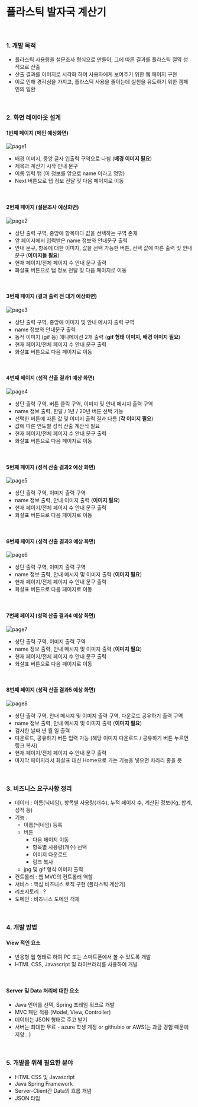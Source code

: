 # 플라스틱 발자국 계산기

<br/>

### 1. 개발 목적

* 플라스틱 사용량을 설문조사 형식으로 만들어, 그에 따른 결과를 플라스틱 절약 성적으로 산출
* 산출 결과를 이미지로 시각화 하여 사용자에게 보여주기 위한 웹 페이지 구현
* 이로 인해 경각심을 가지고, 플라스틱 사용을 줄이는데 실천을 유도하기 위한 캠페인의 일환

<br/>

### 2. 화면 레이아웃 설계

#### 1번째 페이지 (메인 예상화면)

![page1](./images/page1.png)

* 배경 이미지, 중앙 글자 입출력 구역으로 나뉨 (**배경 이미지 필요**)
* 제목과 계산기 시작 안내 문구
* 이름 입력 탭 (이 정보를 앞으로 name 이라고 명명)
* Next 버튼으로 탭 정보 전달 및 다음 페이지로 이동

<br/>

#### 2번째 페이지 (설문조사 예상화면)

![page2](./images/page2.png)

* 상단 출력 구역, 중앙에 항목마다 값을 선택하는 구역 존재
* 앞 페이지에서 입력받은 name 정보와 안내문구 출력
* 안내 문구, 항목에 대한 이미지, 값을 선택 가능한 버튼, 선택 값에 따른 출력 및 안내 문구 (**이미지들 필요**)
* 현재 페이지/전체 페이지 수 안내 문구 출력
* 화살표 버튼으로 탭 정보 전달 및 다음 페이지로 이동

<br/>

#### 3번째 페이지 (결과 출력 전 대기 예상화면)

![page3](./images/page3.png)

* 상단 출력 구역, 중앙에 이미지 및 안내 메시지 출력 구역
* name 정보와 안내문구 출력
* 동적 이미지 (gif 등) 애니메이션 2개 출력 (**gif 형태 이미지, 배경 이미지 필요**)
* 현재 페이지/전체 페이지 수 안내 문구 출력
* 화살표 버튼으로 다음 페이지로 이동

<br/>

#### 4번째 페이지 (성적 산출 결과1 예상 화면)

![page4](./images/page4.png)

* 상단 출력 구역, 버튼 클릭 구역, 이미지 및 안내 메시지 출력 구역
* name 정보 출력, 한달 / 1년 / 20년 버튼 선택 가능
* 선택한 버튼에 따른 값 및 이미지 출력 결과 다름 (**각 이미지 필요**)
* 값에 따른 연도별 성적 산출 계산식 필요
* 현재 페이지/전체 페이지 수 안내 문구 출력
* 화살표 버튼으로 다음 페이지로 이동

<br/>

#### 5번째 페이지 (성적 산출 결과2 예상 화면)

![page5](./images/page5.png)

* 상단 출력 구역, 이미지 출력 구역
* name 정보 출력, 안내 이미지 출력 (**이미지 필요**)
* 현재 페이지/전체 페이지 수 안내 문구 출력
* 화살표 버튼으로 다음 페이지로 이동

<br/>

#### 6번째 페이지 (성적 산출 결과3 예상 화면)

![page6](./images/page6.png)

* 상단 출력 구역, 이미지 출력 구역
* name 정보 출력, 안내 메시지 및 이미지 출력 (**이미지 필요**)
* 현재 페이지/전체 페이지 수 안내 문구 출력
* 화살표 버튼으로 다음 페이지로 이동

<br/>

#### 7번째 페이지 (성적 산출 결과4 예상 화면)

![page7](./images/page7.png)

* 상단 출력 구역, 이미지 출력 구역
* name 정보 출력, 안내 메시지 및 이미지 출력 (**이미지 필요**)
* 현재 페이지/전체 페이지 수 안내 문구 출력
* 화살표 버튼으로 다음 페이지로 이동

<br/>

#### 8번째 페이지 (성적 산출 결과5 예상 화면)

![page8](./images/page8.png)

* 상단 출력 구역, 안내 메시지 및 이미지 출력 구역, 다운로드 공유하기 출력 구역
* name 정보 출력, 안내 메시지 및 이미지 출력 (**이미지 필요**)
* 검사한 날짜 년 월 일 출력
* 다운로드, 공유하기 버튼 입력 가능 (해당 이미지 다운로드 / 공유하기 버튼 누르면 링크 복사)
* 현재 페이지/전체 페이지 수 안내 문구 출력
* 마지막 페이지라서 화살표 대신 Home으로 가는 기능을 넣으면 차라리 좋을 듯

<br/>

### 3. 비즈니스 요구사항 정리

* 데이터 : 이름(닉네임), 항목별 사용량(개수), 누적 페이지 수, 계산된 정보(Kg, 합계, 성적 등)
* 기능 :
  * 이름(닉네임) 등록
  * 버튼
    * 다음 페이지 이동
    * 항목별 사용량(개수) 선택
    * 이미지 다운로드
    * 링크 복사
  * jpg 및 gif 형식 이미지 출력
* 컨트롤러 : 웹 MVC의 컨트롤러 역할
* 서비스 : 핵심 비즈니스 로직 구현 (플라스틱 계산기)
* 리포지토리 : ?
* 도메인 : 비즈니스 도메인 객체

<br/>

### 4. 개발 방법

#### View 적인 요소

* 반응형 웹 형태로 하여 PC 또는 스마트폰에서 볼 수 있도록 개발
* HTML CSS, Javascript 및 라이브러리를 사용하여 개발

<br/>

#### Server 및 Data 처리에 대한 요소

* Java 언어를 선택, Spring 프레임 워크로 개발
* MVC 패턴 적용 (Model, View, Controller)
* 데이터는 JSON 형태로 주고 받기
* 서버는 최대한 무료 - azure 학생 계정 or githubio or AWS(는 과금 경험 때문에 지양...)

<br/>

### 5. 개발을 위해 필요한 분야

* HTML CSS 및 Javascript
* Java Spring Framework
* Server-Client간 Data의 흐름 개념
* JSON 타입
